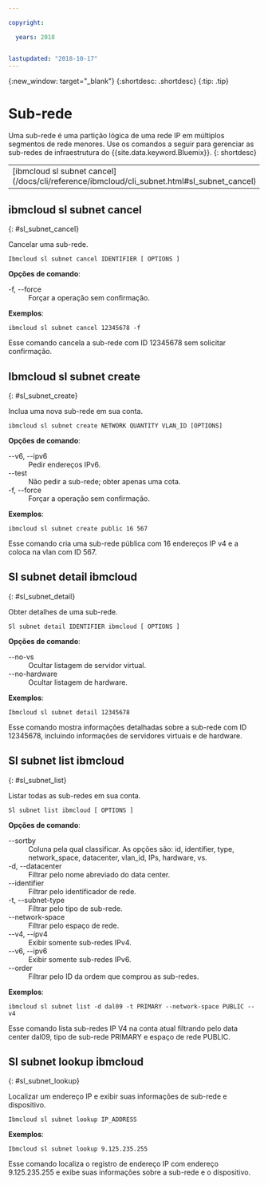 ```yaml
---

copyright:

  years: 2018


lastupdated: "2018-10-17"
---
```


{:new_window: target="_blank"}
{:shortdesc: .shortdesc}
{:tip: .tip}

# Sub-rede

Uma sub-rede é uma partição lógica de uma rede IP em múltiplos segmentos de rede menores. Use os comandos a seguir para gerenciar as sub-redes de infraestrutura do {{site.data.keyword.Bluemix}}.
{: shortdesc}

<table summary="Comandos de sub-rede de infraestrutura do {{site.data.keyword.Bluemix_notm}} ordenados alfabeticamente com os links para as informações adicionais do comando">
 <thead>
 </thead>
 <tbody>
 <tr>
 <td>[ibmcloud sl subnet cancel](/docs/cli/reference/ibmcloud/cli_subnet.html#sl_subnet_cancel)</td>
 <td>[Ibmcloud sl subnet create](/docs/cli/reference/ibmcloud/cli_subnet.html#sl_subnet_create)</td>
 <td>[Sl subnet detail ibmcloud](/docs/cli/reference/ibmcloud/cli_subnet.html#sl_subnet_detail)</td>
 <td>[Sl subnet list ibmcloud](/docs/cli/reference/ibmcloud/cli_subnet.html#sl_subnet_list)</td>
 <td>[Sl subnet lookup ibmcloud](/docs/cli/reference/ibmcloud/cli_subnet.html#sl_subnet_lookup)</td>
 </tr>
   </tbody>
 </table>

 ## ibmcloud sl subnet cancel
{: #sl_subnet_cancel}

Cancelar uma sub-rede.
```
Ibmcloud sl subnet cancel IDENTIFIER [ OPTIONS ]
```

<strong>Opções de comando</strong>:
<dl>
<dt>-f, --force</dt>
<dd>Forçar a operação sem confirmação.</dd>
</dl>

**Exemplos**:
```
ibmcloud sl subnet cancel 12345678 -f
```
Esse comando cancela a sub-rede com ID 12345678 sem solicitar confirmação.

## Ibmcloud sl subnet create
{: #sl_subnet_create}

Inclua uma nova sub-rede em sua conta.
```
ibmcloud sl subnet create NETWORK QUANTITY VLAN_ID [OPTIONS]
```

<strong>Opções de comando</strong>:
<dl>
<dt>--v6, --ipv6</dt>
<dd>Pedir endereços IPv6.</dd>
<dt>--test</dt>
<dd>Não pedir a sub-rede; obter apenas uma cota.</dd>
<dt>-f, --force</dt>
<dd>Forçar a operação sem confirmação.</dd>
</dl>

**Exemplos**:
```
ibmcloud sl subnet create public 16 567
```
Esse comando cria uma sub-rede pública com 16 endereços IP v4 e a coloca na vlan com ID 567.

## Sl subnet detail ibmcloud
{: #sl_subnet_detail}

Obter detalhes de uma sub-rede.
```
Sl subnet detail IDENTIFIER ibmcloud [ OPTIONS ]
```

<strong>Opções de comando</strong>:
<dl>
<dt>--no-vs</dt>
<dd>Ocultar listagem de servidor virtual.</dd>
<dt>--no-hardware</dt>
<dd>Ocultar listagem de hardware.</dd>
</dl>

**Exemplos**:
```
Ibmcloud sl subnet detail 12345678
```
Esse comando mostra informações detalhadas sobre a sub-rede com ID 12345678, incluindo informações de servidores virtuais e de hardware.

## Sl subnet list ibmcloud
{: #sl_subnet_list}

Listar todas as sub-redes em sua conta.
```
Sl subnet list ibmcloud [ OPTIONS ]
```

<strong>Opções de comando</strong>:
<dl>
<dt>--sortby</dt>
<dd>Coluna pela qual classificar. As opções são: id, identifier, type, network_space, datacenter, vlan_id, IPs, hardware, vs.</dd>
<dt>-d, --datacenter</dt>
<dd>Filtrar pelo nome abreviado do data center.</dd>
<dt>--identifier</dt>
<dd>Filtrar pelo identificador de rede.</dd>
<dt>-t, --subnet-type</dt>
<dd>Filtrar pelo tipo de sub-rede.</dd>
<dt>--network-space</dt>
<dd>Filtrar pelo espaço de rede.</dd>
<dt>--v4, --ipv4</dt>
<dd>Exibir somente sub-redes IPv4.</dd>
<dt>--v6, --ipv6</dt>
<dd>Exibir somente sub-redes IPv6.</dd>
<dt>--order</dt>
<dd>Filtrar pelo ID da ordem que comprou as sub-redes.</dd>
</dl>

**Exemplos**:
```
ibmcloud sl subnet list -d dal09 -t PRIMARY --network-space PUBLIC --v4
```
Esse comando lista sub-redes IP V4 na conta atual filtrando pelo data center dal09, tipo de sub-rede PRIMARY e espaço de rede PUBLIC.

## Sl subnet lookup ibmcloud
{: #sl_subnet_lookup}

Localizar um endereço IP e exibir suas informações de sub-rede e dispositivo.
```
Ibmcloud sl subnet lookup IP_ADDRESS
```


**Exemplos**:
```
Ibmcloud sl subnet lookup 9.125.235.255
```
Esse comando localiza o registro de endereço IP com endereço 9.125.235.255 e exibe suas informações sobre a sub-rede e o dispositivo.
